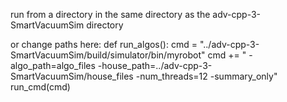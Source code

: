 

run from a directory in the same directory as the adv-cpp-3-SmartVacuumSim directory

or change paths here:
def run_algos():
    cmd = "../adv-cpp-3-SmartVacuumSim/build/simulator/bin/myrobot"
    cmd += " -algo_path=algo_files -house_path=../adv-cpp-3-SmartVacuumSim/house_files -num_threads=12 -summary_only"
    run_cmd(cmd)